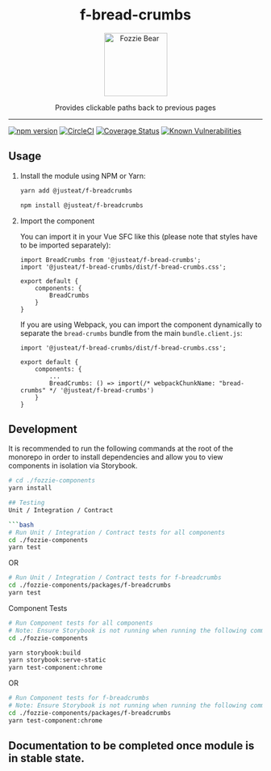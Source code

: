
<div align="center">
  <h1>f-bread-crumbs</h1>

  <img width="125" alt="Fozzie Bear" src="../../bear.png" />

  <p>Provides clickable paths back to previous pages</p>
</div>

---

[![npm version](https://badge.fury.io/js/%40justeat%2Ff-bread-crumbs.svg)](https://badge.fury.io/js/%40justeat%2Ff-bread-crumbs)
[![CircleCI](https://circleci.com/gh/justeat/fozzie-components.svg?style=svg)](https://circleci.com/gh/justeat/workflows/fozzie-components)
[![Coverage Status](https://coveralls.io/repos/github/justeat/f-bread-crumbs/badge.svg)](https://coveralls.io/github/justeat/f-bread-crumbs)
[![Known Vulnerabilities](https://snyk.io/test/github/justeat/f-bread-crumbs/badge.svg?targetFile=package.json)](https://snyk.io/test/github/justeat/f-bread-crumbs?targetFile=package.json)


## Usage

1.  Install the module using NPM or Yarn:

    ```bash
    yarn add @justeat/f-breadcrumbs
    ```

    ```bash
    npm install @justeat/f-breadcrumbs
    ```

2.  Import the component

    You can import it in your Vue SFC like this (please note that styles have to be imported separately):

    ```
    import BreadCrumbs from '@justeat/f-bread-crumbs';
    import '@justeat/f-bread-crumbs/dist/f-bread-crumbs.css';

    export default {
        components: {
            BreadCrumbs
        }
    }
    ```

    If you are using Webpack, you can import the component dynamically to separate the `bread-crumbs` bundle from the main `bundle.client.js`:

    ```
    import '@justeat/f-bread-crumbs/dist/f-bread-crumbs.css';

    export default {
        components: {
            ...
            BreadCrumbs: () => import(/* webpackChunkName: "bread-crumbs" */ '@justeat/f-bread-crumbs')
        }
    }

    ```

## Development
It is recommended to run the following commands at the root of the monorepo in order to install dependencies and allow you to view components in isolation via Storybook.

```bash
# cd ./fozzie-components
yarn install

## Testing
Unit / Integration / Contract

```bash
# Run Unit / Integration / Contract tests for all components
cd ./fozzie-components
yarn test
```

OR

```bash
# Run Unit / Integration / Contract tests for f-breadcrumbs
cd ./fozzie-components/packages/f-breadcrumbs
yarn test
```

Component Tests
```bash
# Run Component tests for all components
# Note: Ensure Storybook is not running when running the following commands
cd ./fozzie-components

yarn storybook:build
yarn storybook:serve-static
yarn test-component:chrome
```

OR

```bash
# Run Component tests for f-breadcrumbs
# Note: Ensure Storybook is not running when running the following commands
cd ./fozzie-components/packages/f-breadcrumbs
yarn test-component:chrome
```
## Documentation to be completed once module is in stable state.

